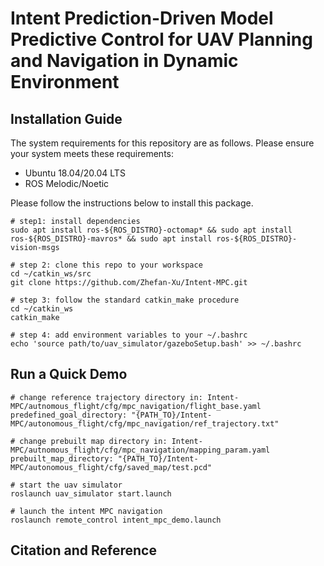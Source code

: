 # Intent Prediction-Driven Model Predictive Control for UAV Planning and Navigation in Dynamic Environment

## Installation Guide
The system requirements for this repository are as follows. Please ensure your system meets these requirements:
- Ubuntu 18.04/20.04 LTS
- ROS Melodic/Noetic

Please follow the instructions below to install this package.
```
# step1: install dependencies
sudo apt install ros-${ROS_DISTRO}-octomap* && sudo apt install ros-${ROS_DISTRO}-mavros* && sudo apt install ros-${ROS_DISTRO}-vision-msgs

# step 2: clone this repo to your workspace
cd ~/catkin_ws/src
git clone https://github.com/Zhefan-Xu/Intent-MPC.git

# step 3: follow the standard catkin_make procedure
cd ~/catkin_ws
catkin_make

# step 4: add environment variables to your ~/.bashrc
echo 'source path/to/uav_simulator/gazeboSetup.bash' >> ~/.bashrc
```


## Run a Quick Demo
```
# change reference trajectory directory in: Intent-MPC/autnomous_flight/cfg/mpc_navigation/flight_base.yaml
predefined_goal_directory: "{PATH_TO}/Intent-MPC/autonomous_flight/cfg/mpc_navigation/ref_trajectory.txt"

# change prebuilt map directory in: Intent-MPC/autnomous_flight/cfg/mpc_navigation/mapping_param.yaml
prebuilt_map_directory: "{PATH_TO}/Intent-MPC/autonomous_flight/cfg/saved_map/test.pcd"
```


```
# start the uav simulator
roslaunch uav_simulator start.launch

# launch the intent MPC navigation 
roslaunch remote_control intent_mpc_demo.launch
```


## Citation and Reference
```

```
